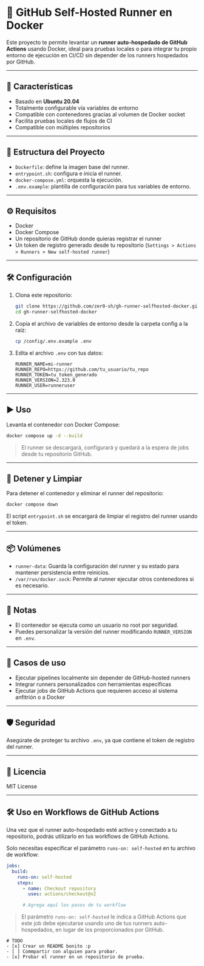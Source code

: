 # 🐳 GitHub Self-Hosted Runner en Docker

Este proyecto te permite levantar un **runner auto-hospedado de GitHub Actions** usando Docker, ideal para pruebas locales o para integrar tu propio entorno de ejecución en CI/CD sin depender de los runners hospedados por GitHub.

---

## 🚀 Características

- Basado en **Ubuntu 20.04**
- Totalmente configurable vía variables de entorno
- Compatible con contenedores gracias al volumen de Docker socket
- Facilita pruebas locales de flujos de CI
- Compatible con múltiples repositorios

---

## 📁 Estructura del Proyecto

- `Dockerfile`: define la imagen base del runner.
- `entrypoint.sh`: configura e inicia el runner.
- `docker-compose.yml`: orquesta la ejecución.
- `.env.example`: plantilla de configuración para tus variables de entorno.

---

## ⚙️ Requisitos

- Docker
- Docker Compose
- Un repositorio de GitHub donde quieras registrar el runner
- Un token de registro generado desde tu repositorio (`Settings > Actions > Runners > New self-hosted runner`)

---

## 🛠️ Configuración

1. Clona este repositorio:

   ```bash
   git clone https://github.com/zer0-sh/gh-runner-selfhosted-docker.git
   cd gh-runner-selfhosted-docker
   ```

2. Copia el archivo de variables de entorno desde la carpeta config a la raíz:

   ```bash
   cp /config/.env.example .env
   ```

3. Edita el archivo `.env` con tus datos:

   ```env
   RUNNER_NAME=mi-runner
   RUNNER_REPO=https://github.com/tu_usuario/tu_repo
   RUNNER_TOKEN=tu_token_generado
   RUNNER_VERSION=2.323.0
   RUNNER_USER=runneruser
   ```

---

## ▶️ Uso

Levanta el contenedor con Docker Compose:

```bash
docker compose up -d --build
```

> El runner se descargará, configurará y quedará a la espera de jobs desde tu repositorio GitHub.

---

## 🧼 Detener y Limpiar

Para detener el contenedor y eliminar el runner del repositorio:

```bash
docker compose down
```

El script `entrypoint.sh` se encargará de limpiar el registro del runner usando el token.

---

## 📦 Volúmenes

- `runner-data`: Guarda la configuración del runner y su estado para mantener persistencia entre reinicios.
- `/var/run/docker.sock`: Permite al runner ejecutar otros contenedores si es necesario.

---

## 📌 Notas

- El contenedor se ejecuta como un usuario no root por seguridad.
- Puedes personalizar la versión del runner modificando `RUNNER_VERSION` en `.env`.

---

## 🧪 Casos de uso

- Ejecutar pipelines localmente sin depender de GitHub-hosted runners
- Integrar runners personalizados con herramientas específicas
- Ejecutar jobs de GitHub Actions que requieren acceso al sistema anfitrión o a Docker

---

## 🛡️ Seguridad

Asegúrate de proteger tu archivo `.env`, ya que contiene el token de registro del runner.

---

## 📄 Licencia

MIT License

---

## 🛠️ Uso en Workflows de GitHub Actions

Una vez que el runner auto-hospedado esté activo y conectado a tu repositorio, podrás utilizarlo en tus workflows de GitHub Actions.

Solo necesitas especificar el parámetro `runs-on: self-hosted` en tu archivo de workflow:

```yaml
jobs:
  build:
    runs-on: self-hosted
    steps:
      - name: Checkout repository
        uses: actions/checkout@v2

      # Agrega aquí los pasos de tu workflow
```

> El parámetro `runs-on: self-hosted` le indica a GitHub Actions que este job debe ejecutarse usando uno de tus runners auto-hospedados, en lugar de los proporcionados por GitHub.


```plaintext
# TODO
- [x] Crear un README bonito :p
- [ ] Commpartir con alguien para probar.
- [x] Probar el runner en un repositorio de prueba.
```

